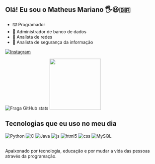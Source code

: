 ## Olá! Eu sou o Matheus Mariano 🖐️😃🇧🇷

- ⌨️ Programador
- 📂 Administrador de banco de dados
- 🔌 Analista de redes
- 🔐 Analista de segurança da informação

[![Instagram](https://img.shields.io/badge/Instagram-E4405F?style=for-the-badge&logo=instagram&logoColor=white)](https://www.instagram.com/7h3us_/)

![Fraga GitHub stats](https://github-readme-stats.vercel.app/api?username=7h3uz&show_icons=true&theme=dark&count_private=true)
<img height="165em" src="https://github-readme-stats.vercel.app/api/top-langs/?username=7h3uz&layout=compact&langs_count=7&theme=dark"/>
## Tecnologias que eu uso no meu dia

<div style="display: inline_block">
  <img align="center" alt="Python" src="https://img.shields.io/badge/Python-3776AB?style=for-the-badge&logo=python&logoColor=white" />
  <img align="center" alt="C" src="https://img.shields.io/badge/C-00599C?style=for-the-badge&logo=c&logoColor=white" />
  <img align="center" alt="Java" src="https://img.shields.io/badge/Java-ED8B00?style=for-the-badge&logo=java&logoColor=white" />
  <img align="center" alt="js" src="https://img.shields.io/badge/JavaScript-F7DF1E?style=for-the-badge&logo=javascript&logoColor=black" />
  <img align="center" alt="html5" src="https://img.shields.io/badge/HTML5-E34F26?style=for-the-badge&logo=html5&logoColor=white" />
  <img align="center" alt="css" src="https://img.shields.io/badge/CSS3-1572B6?style=for-the-badge&logo=css3&logoColor=white" />
  <img align="center" alt="MySQL" src="https://img.shields.io/badge/MySQL-005C84?style=for-the-badge&logo=mysql&logoColor=white" />
</div><br/>

Apaixonado por tecnologia, educação e por mudar a vida das pessoas através da programação.
